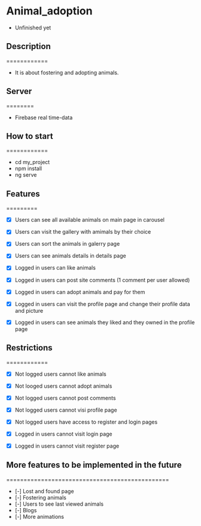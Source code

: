 # Animal_adoption
- Unfinished yet

## Description
============
- It is about fostering and adopting animals.

## Server
========
- Firebase real time-data

## How to start
============
- cd my_project
- npm install
- ng serve


## Features
=========

- [x] Users can see all available animals on main page in carousel
- [x] Users can visit the gallery with amimals by their choice
- [x] Users can sort the animals in galerry page
- [x] Users can see animals details in details page
- [x] Logged in users can like animals
- [x] Logged in users can post site comments (1 comment per user allowed)
- [x] Logged in users can adopt animals and pay for them
- [x] Logged in users can visit the profile page and change their profile data and picture
- [x] Logged in users can see animals they liked and they owned in the profile page


## Restrictions
============
- [x] Not logged users cannot like animals
- [x] Not looged users cannot adopt animals
- [x] Not logged users cannot post comments
- [x] Not logged users cannot visi profile page
- [x] Not logged users have access to register and login pages

- [x] Logged in users cannot visit login page
- [x] Logged in users cannot visit register page


## More features to be implemented in the future
===============================================
- [-] Lost and found page
- [-] Fostering animals
- [-] Users to see last viewed animals
- [-] Blogs
- [-] More animations

